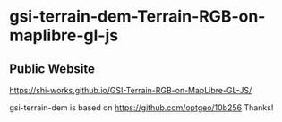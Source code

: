 # gsi-terrain-dem-Terrain-RGB-on-maplibre-gl-js
## Public Website
https://shi-works.github.io/GSI-Terrain-RGB-on-MapLibre-GL-JS/

gsi-terrain-dem is based on https://github.com/optgeo/10b256 Thanks!
